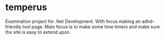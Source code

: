 # temperus
Examination project for .Net Development. With focus making an adhd-friendly tool page. Main focus is to make some time timers and make sure the site is easy to extend upon. 
